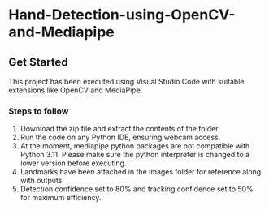 # Hand-Detection-using-OpenCV-and-Mediapipe

## Get Started
This project has been executed using Visual Studio Code with suitable extensions like OpenCV and MediaPipe.

### Steps to follow
1. Download the zip file and extract the contents of the folder.
2. Run the code on any Python IDE, ensuring webcam access.
3. At the moment, mediapipe python packages are not compatible with Python 3.11. Please make sure the python  interpreter is changed to a lower version before executing.
4. Landmarks have been attached in the images folder for reference along with outputs
5. Detection confidence set to 80% and tracking confidence set to 50% for maximum efficiency.

